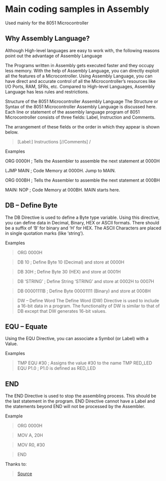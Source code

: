 # Main coding samples in Assembly 
Used mainly for the 8051 Microcontroller
## Why Assembly Language?
Although High-level languages are easy to work with, the following reasons point out the advantage of Assembly Language

The Programs written in Assembly gets executed faster and they occupy less memory.
With the help of Assembly Language, you can directly exploit all the features of a Microcontroller.
Using Assembly Language, you can have direct and accurate control of all the Microcontroller’s resources like I/O Ports, RAM, SFRs, etc.
Compared to High-level Languages, Assembly Language has less rules and restrictions.

Structure of the 8051 Microcontroller Assembly Language
The Structure or Syntax of the 8051 Microcontroller Assembly Language is discussed here. Each line or statement of the assembly language program of 8051 Microcontroller consists of three fields: Label, Instruction and Comments.

The arrangement of these fields or the order in which they appear is shown below.


> [Label:]            Instructions                 [//Comments]
> /

Examples


ORG 0000H               ; Tells the Assembler to assemble the next statement at 0000H

LJMP MAIN              ; Code Memory at 0000H. Jump to MAIN.

ORG 000BH               ; Tells the Assembler to assemble the next statement at 000BH

MAIN: NOP               ; Code Memory at 000BH. MAIN starts here.


## DB – Define Byte
The DB Directive is used to define a Byte type variable. Using this directive, you can define data in Decimal, Binary, HEX or ASCII formats. There should be a suffix of ‘B’ for binary and ‘H’ for HEX. The ASCII Characters are placed in single quotation marks (like ‘string’).

Examples


>ORG 0000H

> DB 10                         ; Define Byte 10 (Decimal) and store at 0000H

> DB 30H                      ; Define Byte 30 (HEX) and store at 0001H

> DB ‘STRING’             ; Define String ‘STRING’ and store at 0002H to 0007H

> DB 00001111B           ; Define Byte 00001111 (Binary) and store at 0008H

> DW – Define Word
The Define Word (DW) Directive is used to include a 16-bit data in a program. The functionality of DW is similar to that of DB except that DW generates 16-bit values.

## EQU – Equate

Using the EQU Directive, you can associate a Symbol (or Label) with a Value.

Examples


> TMP EQU #30                ; Assigns the value #30 to the name TMP
> RED_LED EQU P1.0           ; P1.0 is defined as RED_LED

## END
The END Directive is used to stop the assembling process. This should be the last statement in the program. END Directive cannot have a Label and the statements beyond END will not be processed by the Assembler.

Example


> ORG 0000H

> MOV A, 20H

> MOV R0, #30

> END


Thanks to:
> [Source](https://www.electronicshub.org/8051-microcontroller-assembly-language-programming/#Machine_language)

